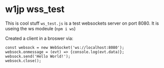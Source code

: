 # w1jp wss_test
This is cool stuff
`ws_test.js` is a test websockets server on port 8080. It is useing the ws modeule (`npm i ws`)

Created a client in a broswer via:
```
const websock = new WebSocket('ws://localhost:8080');
websock.onmessage = (evt) => {console.log(evt.data)};
websock.send('Hello World!');
websock.close();
```

